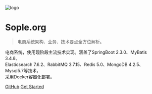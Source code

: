 ![logo](images/mall.svg)

# Sople.org

> 电商系统架构、业务、技术要点全方位解析。

电商系统，使用现阶段主流技术实现。涵盖了SpringBoot 2.3.0、MyBatis 3.4.6、  
Elasticsearch 7.6.2、RabbitMQ 3.7.15、Redis 5.0、MongoDB 4.2.5、Mysql5.7等技术，  
采用Docker容器化部署。

[GitHub](https://github.com/sople)
[Get Started](README.md)
